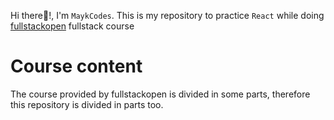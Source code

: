 Hi there👋!, I'm `MaykCodes`.
This is my repository to practice `React` while doing [fullstackopen](https://fullstackopen.com/) fullstack course

# Course content

The course provided by fullstackopen is divided in some parts, therefore this repository is divided in parts too.